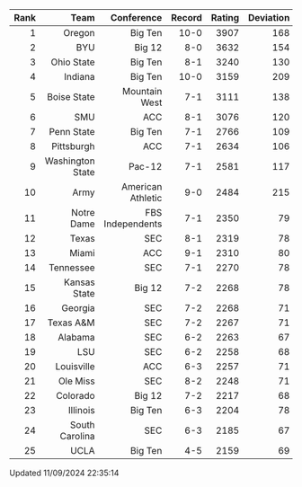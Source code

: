 | Rank  | Team                 | Conference           | Record   | Rating | Deviation |
| ---:  | ---:                 | ---:                 | ---:     | ---:   | ---:      |
| 1     | Oregon               | Big Ten              | 10-0     | 3907   | 168       |
| 2     | BYU                  | Big 12               | 8-0      | 3632   | 154       |
| 3     | Ohio State           | Big Ten              | 8-1      | 3240   | 130       |
| 4     | Indiana              | Big Ten              | 10-0     | 3159   | 209       |
| 5     | Boise State          | Mountain West        | 7-1      | 3111   | 138       |
| 6     | SMU                  | ACC                  | 8-1      | 3076   | 120       |
| 7     | Penn State           | Big Ten              | 7-1      | 2766   | 109       |
| 8     | Pittsburgh           | ACC                  | 7-1      | 2634   | 106       |
| 9     | Washington State     | Pac-12               | 7-1      | 2581   | 117       |
| 10    | Army                 | American Athletic    | 9-0      | 2484   | 215       |
| 11    | Notre Dame           | FBS Independents     | 7-1      | 2350   | 79        |
| 12    | Texas                | SEC                  | 8-1      | 2319   | 78        |
| 13    | Miami                | ACC                  | 9-1      | 2310   | 80        |
| 14    | Tennessee            | SEC                  | 7-1      | 2270   | 78        |
| 15    | Kansas State         | Big 12               | 7-2      | 2268   | 78        |
| 16    | Georgia              | SEC                  | 7-2      | 2268   | 71        |
| 17    | Texas A&M            | SEC                  | 7-2      | 2267   | 71        |
| 18    | Alabama              | SEC                  | 6-2      | 2263   | 67        |
| 19    | LSU                  | SEC                  | 6-2      | 2258   | 68        |
| 20    | Louisville           | ACC                  | 6-3      | 2257   | 71        |
| 21    | Ole Miss             | SEC                  | 8-2      | 2248   | 71        |
| 22    | Colorado             | Big 12               | 7-2      | 2217   | 68        |
| 23    | Illinois             | Big Ten              | 6-3      | 2204   | 78        |
| 24    | South Carolina       | SEC                  | 6-3      | 2185   | 67        |
| 25    | UCLA                 | Big Ten              | 4-5      | 2159   | 69        |

Updated 11/09/2024 22:35:14
